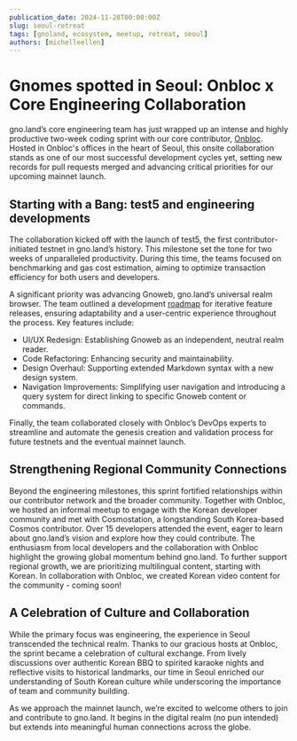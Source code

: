 ```yaml
---
publication_date: 2024-11-28T00:00:00Z
slug: seoul-retreat
tags: [gnoland, ecosystem, meetup, retreat, seoul]
authors: [michelleellen]
---
```


# Gnomes spotted in Seoul: Onbloc x Core Engineering Collaboration 

gno.land’s core engineering team has just wrapped up an intense and highly productive two-week coding sprint with our core contributor, [Onbloc](https://onbloc.xyz/). Hosted in Onbloc's offices in the heart of Seoul, this onsite collaboration stands as one of our most successful development cycles yet, setting new records for pull requests merged and advancing critical priorities for our upcoming mainnet launch.

## Starting with a Bang: test5 and engineering developments

The collaboration kicked off with the launch of test5, the first contributor-initiated testnet in gno.land’s history. This milestone set the tone for two weeks of unparalleled productivity. During this time, the teams focused on benchmarking and gas cost estimation, aiming to optimize transaction efficiency for both users and developers.

A significant priority was advancing Gnoweb, gno.land’s universal realm browser. The team outlined a development [roadmap](https://github.com/gnolang/gno/issues/3191) for iterative feature releases, ensuring adaptability and a user-centric experience throughout the process. Key features include:
- UI/UX Redesign: Establishing Gnoweb as an independent, neutral realm reader.
- Code Refactoring: Enhancing security and maintainability.
- Design Overhaul: Supporting extended Markdown syntax with a new design system.
- Navigation Improvements: Simplifying user navigation and introducing a query system for direct linking to specific Gnoweb content or commands.

Finally, the team collaborated closely with Onbloc’s DevOps experts to streamline and automate the genesis creation and validation process for future testnets and the eventual mainnet launch.

## Strengthening Regional Community Connections

Beyond the engineering milestones, this sprint fortified relationships within our contributor network and the broader community. Together with Onbloc, we hosted an informal meetup to engage with the Korean developer community and met with Cosmostation, a longstanding South Korea-based Cosmos contributor. Over 15 developers attended the event, eager to learn about gno.land’s vision and explore how they could contribute. The enthusiasm from local developers and the collaboration with Onbloc highlight the growing global momentum behind gno.land. To further support regional growth, we are prioritizing multilingual content, starting with Korean. In collaboration with Onbloc, we created Korean video content for the community - coming soon! 

## A Celebration of Culture and Collaboration

While the primary focus was engineering, the experience in Seoul transcended the technical realm. Thanks to our gracious hosts at Onbloc, the sprint became a celebration of cultural exchange. From lively discussions over authentic Korean BBQ to spirited karaoke nights and reflective visits to historical landmarks, our time in Seoul enriched our understanding of South Korean culture while underscoring the importance of team and community building.

As we approach the mainnet launch, we’re excited to welcome others to join and contribute to gno.land. It begins in the digital realm (no pun intended) but extends into meaningful human connections across the globe.
